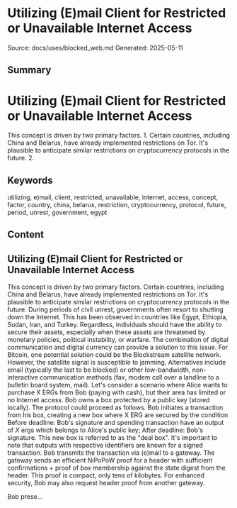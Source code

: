 # Utilizing (E)mail Client for Restricted or Unavailable Internet Access
Source: docs/uses/blocked_web.md
Generated: 2025-05-11

## Summary
# Utilizing (E)mail Client for Restricted or Unavailable Internet Access

This concept is driven by two primary factors. 1. Certain countries, including China and Belarus, have already implemented restrictions on Tor. It's plausible to anticipate similar restrictions on cryptocurrency protocols in the future. 2.

## Keywords
utilizing, e)mail, client, restricted, unavailable, internet, access, concept, factor, country, china, belarus, restriction, cryptocurrency, protocol, future, period, unrest, government, egypt

## Content
## Utilizing (E)mail Client for Restricted or Unavailable Internet Access
This concept is driven by two primary factors.
Certain countries, including China and Belarus, have already implemented restrictions on Tor. It's plausible to anticipate similar restrictions on cryptocurrency protocols in the future.
During periods of civil unrest, governments often resort to shutting down the Internet. This has been observed in countries like Egypt, Ethiopia, Sudan, Iran, and Turkey.
Regardless, individuals should have the ability to secure their assets, especially when these assets are threatened by monetary policies, political instability, or warfare.
The combination of digital communication and digital currency can provide a solution to this issue.
For Bitcoin, one potential solution could be the Blockstream satellite network. However, the satellite signal is susceptible to jamming. Alternatives include email (typically the last to be blocked) or other low-bandwidth, non-interactive communication methods (fax, modem call over a landline to a bulletin board system, mail).
Let's consider a scenario where Alice wants to purchase X ERGs from Bob (paying with cash), but their area has limited or no Internet access. Bob owns a box protected by a public key (stored locally). The protocol could proceed as follows.
Bob initiates a transaction from his box, creating a new box where X ERG are secured by the condition Before deadline: Bob's signature and spending transaction have an output of *X* ergs which belongs to Alice's public key; After deadline: Bob's signature. This new box is referred to as the "deal box".
It's important to note that outputs with respective identifiers are known for a signed transaction.
Bob transmits the transaction via (e)mail to a gateway. The gateway sends an efficient NiPoPoW proof for a header with sufficient confirmations + proof of box membership against the state digest from the header. This proof is compact, only tens of kilobytes. For enhanced security, Bob may also request header proof from another gateway.


Bob prese...
